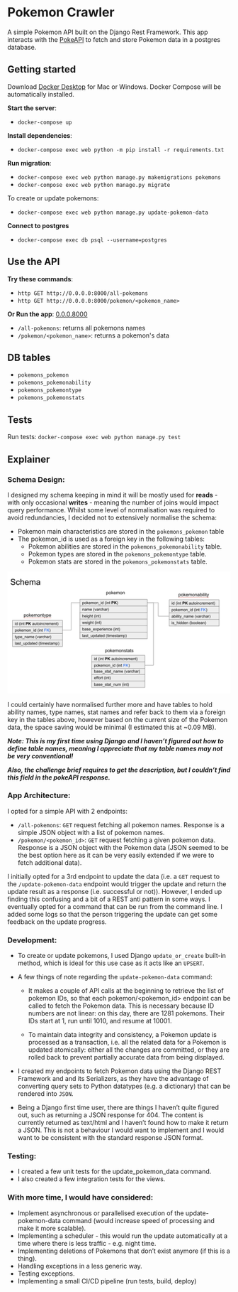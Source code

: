 # Pokemon Crawler

A simple Pokemon API built on the Django Rest Framework.
This app interacts with the [PokeAPI](pokeapi.co) to fetch and store Pokemon data in a postgres database.

## Getting started

Download [Docker Desktop](https://www.docker.com/products/docker-desktop/) for Mac or Windows. Docker Compose will be automatically installed.

**Start the server**:

- `docker-compose up`

**Install dependencies**:

- `docker-compose exec web python -m pip install -r requirements.txt`

**Run migration**:

- `docker-compose exec web python manage.py makemigrations pokemons`
- `docker-compose exec web python manage.py migrate`

To create or update pokemons:

- `docker-compose exec web python manage.py update-pokemon-data`

**Connect to postgres**

- `docker-compose exec db psql --username=postgres`

## Use the API

**Try these commands**:

- `http GET http://0.0.0.0:8000/all-pokemons`
- `http GET http://0.0.0.0:8000/pokemon/<pokemon_name>`

**Or Run the app**: [0.0.0.8000](0.0.0.8000)

- `/all-pokemons`: returns all pokemons names
- `/pokemon/<pokemon_name>`: returns a pokemon's data

## DB tables

- `pokemons_pokemon`
- `pokemons_pokemonability`
- `pokemons_pokemontype`
- `pokemons_pokemonstats`

## Tests

Run tests: `docker-compose exec web python manage.py test`

## Explainer

### Schema Design:

I designed my schema keeping in mind it will be mostly used for **reads** - with only occasional **writes** - meaning the number of joins would impact query performance. Whilst some level of normalisation was required to avoid redundancies, I decided not to extensively normalise the schema:

- Pokemon main characteristics are stored in the `pokemons_pokemon` table
- The pokemon_id is used as a foreign key in the following tables:
  - Pokemon abilities are stored in the `pokemons_pokemonability` table.
  - Pokemon types are stored in the `pokemons_pokemontype` table.
  - Pokemon stats are stored in the `pokemons_pokemonstats` table.

![Schema Design](./Schema.png)

I could certainly have normalised further more and have tables to hold ability names, type names, stat names and refer back to them via a foreign key in the tables above, however based on the current size of the Pokemon data, the space saving would be minimal (I estimated this at ~0.09 MB).

**_Note: This is my first time using Django and I haven’t figured out how to define table names, meaning I appreciate that my table names may not be very conventional!_**

**_Also, the challenge brief requires to get the description, but I couldn’t find this field in the pokeAPI response._**

### App Architecture:

I opted for a simple API with 2 endpoints:

- `/all-pokemons`: `GET` request fetching all pokemon names. Response is a simple JSON object with a list of pokemon names.
- `/pokemon/<pokemon_id>`: `GET` request fetching a given pokemon data. Response is a JSON object with the Pokemon data (JSON seemed to be the best option here as it can be very easily extended if we were to fetch additional data).

I initially opted for a 3rd endpoint to update the data (i.e. a `GET` request to the `/update-pokemon-data` endpoint would trigger the update and return the update result as a response (i.e. successful or not)). However, I ended up finding this confusing and a bit of a REST anti pattern in some ways. I eventually opted for a command that can be run from the command line. I added some logs so that the person triggering the update can get some feedback on the update progress.

### Development:

- To create or update pokemons, I used Django `update_or_create` built-in method, which is ideal for this use case as it acts like an `UPSERT`.

- A few things of note regarding the `update-pokemon-data` command:

  - It makes a couple of API calls at the beginning to retrieve the list of pokemon IDs, so that each pokemon/<pokemon_id> endpoint can be called to fetch the Pokemon data. This is necessary because ID numbers are not linear: on this day, there are 1281 pokemons. Their IDs start at 1, run until 1010, and resume at 10001.

  - To maintain data integrity and consistency, a Pokemon update is processed as a transaction, i.e. all the related data for a Pokemon is updated atomically: either all the changes are committed, or they are rolled back to prevent partially accurate data from being displayed.

- I created my endpoints to fetch Pokemon data using the Django REST Framework and
  and its Serializers, as they have the advantage of converting query sets to Python datatypes (e.g. a dictionary) that can be rendered into `JSON`.

- Being a Django first time user, there are things I haven’t quite figured out, such as returning a JSON response for 404. The content is currently returned as text/html and I haven’t found how to make it return a JSON. This is not a behaviour I would want to implement and I would want to be consistent with the standard response JSON format.

### Testing:

- I created a few unit tests for the update_pokemon_data command.
- I also created a few integration tests for the views.

### With more time, I would have considered:

- Implement asynchronous or parallelised execution of the update-pokemon-data command (would increase speed of processing and make it more scalable).
- Implementing a scheduler - this would run the update automatically at a time where there is less traffic - e.g. night time.
- Implementing deletions of Pokemons that don’t exist anymore (if this is a thing).
- Handling exceptions in a less generic way.
- Testing exceptions.
- Implementing a small CI/CD pipeline (run tests, build, deploy)
